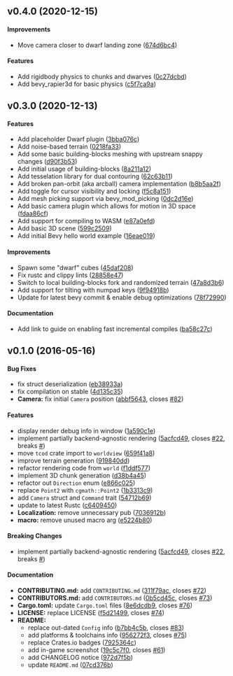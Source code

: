 <a name="v0.4.0"></a>
## v0.4.0 (2020-12-15)


#### Improvements

*   Move camera closer to dwarf landing zone ([674d6bc4](https://github.com/indiv0/colonize/commit/674d6bc4b710ab910f4078db08a0503ca668283d))

#### Features

*   Add rigidbody physics to chunks and dwarves ([0c27dcbd](https://github.com/indiv0/colonize/commit/0c27dcbd9459261d42c27fa04a78353304d2ed2e))
*   Add bevy_rapier3d for basic physics ([c5f7ca9a](https://github.com/indiv0/colonize/commit/c5f7ca9a9a5d7ffe014d2fa677eb79fe45666964))



<a name="v0.3.0"></a>
## v0.3.0 (2020-12-13)


#### Features

*   Add placeholder Dwarf plugin ([3bba076c](https://github.com/indiv0/colonize/commit/3bba076ca50b73a649d8a5dc240d7c3a62dece1c))
*   Add noise-based terrain ([0218fa33](https://github.com/indiv0/colonize/commit/0218fa33facb171c7cb72bc66398b5bed8c2fdec))
*   Add some basic building-blocks meshing with upstream snappy changes ([d90f3b53](https://github.com/indiv0/colonize/commit/d90f3b538180a8dc984bc92b4ad7b6cfe6e7e204))
*   Add initial usage of building-blocks ([8a211a12](https://github.com/indiv0/colonize/commit/8a211a12760e6d71baba4a542ab909dc91cc0785))
*   Add tesselation library for dual contouring ([62c63b11](https://github.com/indiv0/colonize/commit/62c63b1103ef5aa9ff00cb0b0e6ff787424336a6))
*   Add broken pan-orbit (aka arcball) camera implementation ([b8b5aa2f](https://github.com/indiv0/colonize/commit/b8b5aa2f8187e0925be56412531c789b4d3978e5))
*   Add toggle for cursor visibility and locking ([f5c8a151](https://github.com/indiv0/colonize/commit/f5c8a151fad24049650059291402608dfea97842))
*   Add mesh picking support via bevy_mod_picking ([0dc2d16e](https://github.com/indiv0/colonize/commit/0dc2d16e06264c017f271b68d01d7985546e910b))
*   Add basic camera plugin which allows for motion in 3D space ([fdaa86cf](https://github.com/indiv0/colonize/commit/fdaa86cffd326955695ac5f6ea41923938314b71))
*   Add support for compiling to WASM ([e87a0efd](https://github.com/indiv0/colonize/commit/e87a0efd3a1176aadee7cefb01cdebda2417812d))
*   Add basic 3D scene ([599c2509](https://github.com/indiv0/colonize/commit/599c250942d2be28eb5cee39c257c53743d98ecb))
*   Add initial Bevy hello world example ([16eae019](https://github.com/indiv0/colonize/commit/16eae0197f7b825d26b6c8b297213350aa697fc6))

#### Improvements

*   Spawn some "dwarf" cubes ([45daf208](https://github.com/indiv0/colonize/commit/45daf20845cf62ec928edc4cb7c8a08e1b9ea64a))
*   Fix rustc and clippy lints ([28858e47](https://github.com/indiv0/colonize/commit/28858e4756f8b440aaff56418c08a1b1f4975d2a))
*   Switch to local building-blocks fork and randomized terrain ([47a8d3b6](https://github.com/indiv0/colonize/commit/47a8d3b623cae9822f86da5b29005a9f01901513))
*   Add support for tilting with numpad keys ([9f94918b](https://github.com/indiv0/colonize/commit/9f94918b607ca095bae456226467fd5376b409fe))
*   Update for latest bevy commit & enable debug optimizations ([78f72990](https://github.com/indiv0/colonize/commit/78f729903ee6233addecbdcf8b8712c8d40de53d))

#### Documentation

*   Add link to guide on enabling fast incremental compiles ([ba58c27c](https://github.com/indiv0/colonize/commit/ba58c27c923143ee1f47fe27c2d75aa13a885be0))



<a name="v0.1.0"></a>
## v0.1.0 (2016-05-16)


#### Bug Fixes

*   fix struct deserialization ([eb38933a](https://github.com/indiv0/colonize/commit/eb38933ad4703dc470f006632de0a17e7a39955a))
*   fix compilation on stable ([4d135c35](https://github.com/indiv0/colonize/commit/4d135c359f9518d072d8b8081a5aa6b75331aaee))
* **Camera:**  fix initial `Camera` position ([abbf5643](https://github.com/indiv0/colonize/commit/abbf56431b5d44672a6d81307cea90ac9115c47f), closes [#82](https://github.com/indiv0/colonize/issues/82))

#### Features

*   display render debug info in window ([1a590c1e](https://github.com/indiv0/colonize/commit/1a590c1e5411c75666461e4d7f9ff1a952abe2f2))
*   implement partially backend-agnostic rendering ([5acfcd49](https://github.com/indiv0/colonize/commit/5acfcd4933e765f85d7da5cae71c2ffcd612c071), closes [#22](https://github.com/indiv0/colonize/issues/22), breaks [#](https://github.com/indiv0/colonize/issues/))
*   move `tcod` crate import to `worldview` ([659f41a8](https://github.com/indiv0/colonize/commit/659f41a85695b1a1ac81e4b50bf42b5edd518c27))
*   improve terrain generation ([919840dd](https://github.com/indiv0/colonize/commit/919840dd2cc5880cba27bdb4ed1ff656c61a81ef))
*   refactor rendering code from `world` ([f1ddf577](https://github.com/indiv0/colonize/commit/f1ddf577a7eb77cd5aa1cf3a214e3735dab13506))
*   implement 3D chunk generation ([d38b4a45](https://github.com/indiv0/colonize/commit/d38b4a45dba632d227abd8f20a4230dd29e9a6e8))
*   refactor out `Direction` enum ([e866c025](https://github.com/indiv0/colonize/commit/e866c0255aa8a2101cd077f8e1bfedd8845db4d6))
*   replace `Point2` with `cgmath::Point2` ([1b3313c9](https://github.com/indiv0/colonize/commit/1b3313c9ddc8d8c59a0c2ce86c0303f12e46b647))
*   add `Camera` struct and `Command` trait ([54712b69](https://github.com/indiv0/colonize/commit/54712b6918caf1aa1c0caf05e2742ef54c7f4a19))
*   update to latest Rustc ([c6409450](https://github.com/indiv0/colonize/commit/c64094508343f6a59a2dc13d43a8b6bf1186ad69))
* **Localization:**  remove unnecessary pub ([7036912b](https://github.com/indiv0/colonize/commit/7036912b1c416ea51020105c68581ee31dccd07f))
* **macro:**  remove unused macro arg ([e5224b80](https://github.com/indiv0/colonize/commit/e5224b80ff6da35873d6a949db69fa102ab796af))

#### Breaking Changes

*   implement partially backend-agnostic rendering ([5acfcd49](https://github.com/indiv0/colonize/commit/5acfcd4933e765f85d7da5cae71c2ffcd612c071), closes [#22](https://github.com/indiv0/colonize/issues/22), breaks [#](https://github.com/indiv0/colonize/issues/))

#### Documentation

* **CONTRIBUTING.md:**  add `CONTRIBUTING.md` ([311f79ac](https://github.com/indiv0/colonize/commit/311f79ac80fccb9b4891e761e689d9cdec6ac084), closes [#72](https://github.com/indiv0/colonize/issues/72))
* **CONTRIBUTORS.md:**  add `CONTRIBUTORS.md` ([0b5cd45c](https://github.com/indiv0/colonize/commit/0b5cd45cc824edfe5bf6d635dc123cc39b2fd6c6), closes [#73](https://github.com/indiv0/colonize/issues/73))
* **Cargo.toml:**  update `Cargo.toml` files ([8e6dcdb9](https://github.com/indiv0/colonize/commit/8e6dcdb91bdf32ff7d750d9d361cc6e7d9d543e1), closes [#76](https://github.com/indiv0/colonize/issues/76))
* **LICENSE:**  replace LICENSE ([f5d21499](https://github.com/indiv0/colonize/commit/f5d21499743376c13a6790ef3e2fec6e2e1e65c3), closes [#74](https://github.com/indiv0/colonize/issues/74))
* **README:**
  *  replace out-dated `Config` info ([b7bb4c5b](https://github.com/indiv0/colonize/commit/b7bb4c5b05f5b5e97eced4bebca26e1939a60cbb), closes [#83](https://github.com/indiv0/colonize/issues/83))
  *  add platforms & toolchains info ([956272f3](https://github.com/indiv0/colonize/commit/956272f3e1eb984e7170f872677ecba2dc4a65a5), closes [#75](https://github.com/indiv0/colonize/issues/75))
  *  replace Crates.io badges ([7925364c](https://github.com/indiv0/colonize/commit/7925364c63f9a4d06e18f3054702027cd12e071d))
  *  add in-game screenshot ([19c5c7f0](https://github.com/indiv0/colonize/commit/19c5c7f0481aa861d67119d47a4452027ddc961d), closes [#61](https://github.com/indiv0/colonize/issues/61))
  *  add CHANGELOG notice ([972d7f5b](https://github.com/indiv0/colonize/commit/972d7f5b402614309e3119681fa736c4226bdd05))
  *  update `README.md` ([07cd376b](https://github.com/indiv0/colonize/commit/07cd376b496ac9c3299426e238c4ba6117d26284))
